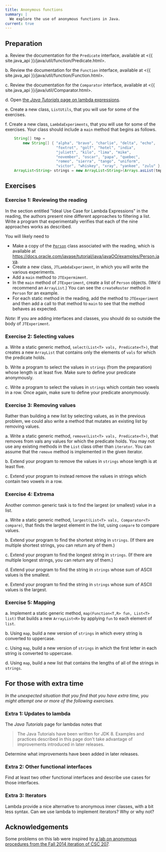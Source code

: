 ```yaml
---
title: Anonymous functions
summary: |
  We explore the use of anonymous functions in Java.
current: true
---
```

## Preparation

a. Review the documentation for the `Predicate` interface, available
at <{{ site.java_api }}/java/util/function/Predicate.html>.

b. Review the documentation for the `Function` interface, available
at <{{ site.java_api }}/java/util/function/Function.html>.

c. Review the documentation for the `Comparator` interface, available
at <{{ site.java_api }}/java/util/Comparator.html>.

d. Open [the _Java Tutorials_ page on lambda expressions](https://docs.oracle.com/javase/tutorial/java/javaOO/lambdaexpressions.html).

e. Create a new class, `ListUtils`, that you will use for some of the
exercises.

f. Create a new class, `LambdaExperiments`, that you will use for
some of the exercises.  Your class should include a `main` method
that begins as follows.

```java
    String[] tmp = 
        new String[] { "alpha", "bravo", "charlie", "delta", "echo",
                       "foxtrot", "golf", "hotel", "india",
                       "juliett", "kilo", "lima", "mike", 
                       "november", "oscar", "papa", "quebec",
                       "romeo", "sierra", "tango", "uniform",
                       "victor", "whiskey", "xray", "yankee", "zulu" };
    ArrayList<String> strings = new ArrayList<String>(Arrays.asList(tmp));
```

## Exercises

### Exercise 1: Reviewing the reading

In the section entitled "Ideal Use Case for Lambda Expressions" in the
reading, the authors present nine different approaches to filtering a
list.  Write a program that experimentally verifies that each of the
nine approaches works as described.  

You will likely need to 

* Make a copy of the [`Person`](https://docs.oracle.com/javase/tutorial/java/javaOO/examples/Person.java) class associated with the reading, which is available at <https://docs.oracle.com/javase/tutorial/java/javaOO/examples/Person.java>.
* Create a new class, `JTLambdaExperiment`, in which you will write
  the various experiments.
* Add a `main` method to `JTExpermiment`.
* In the `main` method of `JTExperiment`, create a list of `Person` objects.  (We'd recommend an `ArrayList`.)
  You can see the `createRoster` method in `Person` for an example.
* For each static method in the reading, add the method to
  `JTEexperiment` and then add a call to that method to `main` to see 
  that the method behaves as expected.

*Note*: If you are adding interfaces and classes, you should do so outside
the body of `JTExperiment`.

### Exercise 2: Selecting values

a. Write a static generic method, `select(List<T> vals, Predicate<T>)`,
that creates a new `ArrayList` that contains only the elements of
`vals` for which the predicate holds.

b. Write a program to select the values in `strings` (from the preparation) 
whose length is at least five.  Make sure to define your predicate
anonymously.

c. Write a program to select the values in `strings` which contain two 
vowels in a row.  Once again, make sure to define your predicate
anonymously.

### Exercise 3: Removing values

Rather than building a new list by selecting values, as in the
previous problem, we could also write a method that mutates an
existing list by removing values.

a. Write a static generic method, `remove(List<T> vals, Predicate<T>)`,
that removes from vals any values for which the predicate holds.  You
may not use any existing methods in the `List` class other than
`iterator`.  You can assume that the `remove` method is implemented
in the given iterator.

b. Extend your program to remove the values in `strings` whose length is 
at least five.

c. Extend your program to instead remove the values in strings which 
contain two vowels in a row.

### Exercise 4: Extrema

Another common generic task is to find the largest (or smallest)
value in a list.

a. Write a static generic method, `largest(List<T> vals, Comparator<T>
compare)`, that finds the largest element in the list, using `compare`
to compare values.

b. Extend your program to find the shortest string in `strings`.  (If
there are multiple shortest strings, you can return any of them.)

c. Extend your program to find the longest string in `strings`.  (If
there are multiple longest strings, you can return any of them.)

d. Extend your program to find the string in `strings` whose sum of
ASCII values is the smallest.

e. Extend your program to find the string in `strings` whose sum of
ASCII values is the largest.

### Exercise 5: Mapping

a. Implement a static generic method, `map(Function<T,R> fun, List<T>
list)` that builds a new `ArrayList<R>` by applying `fun` to each element
of `list`.

b. Using `map`, build a new version of `strings` in which every string is converted to uppercase.

c. Using `map`, build a new version of `strings` in which the first letter in each string is converted to uppercase. 

d. Using `map`, build a new list that contains the lengths of all of the
strings in `strings`.

## For those with extra time

_In the unexpected situation that you find that you have extra time, you
might attempt one or more of the following exercises._

### Extra 1: Updates to lambda

The _Java Tutorials_ page for lambdas notes that 

> The Java Tutorials have been written for JDK 8. Examples and practices described in this page don't take advantage of improvements introduced in later releases.

Determine what improvements have been added in later releases.

### Extra 2: Other functional interfaces

Find at least two other functional interfaces and describe use cases
for those interfaces.

### Extra 3: Iterators

Lambda provide a nice alternative to anonymous inner classes, with
a bit less syntax.  Can we use lambda to implement iterators?  Why
or why not?

## Acknowledgements

Some problems on this lab were inspired by [a lab on anonymous procedures
from the Fall 2014 iteration of CSC 207](https://www.cs.grinnell.edu/~rebelsky/Courses/CSC207/2014F/labs/anonymous-functions.html).

